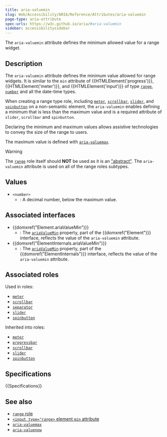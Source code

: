 ```yaml
---
title: aria-valuemin
slug: Web/Accessibility/ARIA/Reference/Attributes/aria-valuemin
page-type: aria-attribute
spec-urls: https://w3c.github.io/aria/#aria-valuemin
sidebar: accessibilitysidebar
---
```


The `aria-valuemin` attribute defines the minimum allowed value for a range widget.

## Description

The `aria-valuemin` attribute defines the minimum value allowed for range widgets. It is similar to the `min` attribute of {{HTMLElement('progress')}}, {{HTMLElement('meter')}}, and {{HTMLElement('input')}} of type [`range`](/en-US/docs/Web/HTML/Reference/Elements/input/range), [`number`](/en-US/docs/Web/HTML/Reference/Elements/input/number) and all the date-time types.

When creating a range type role, including [`meter`](/en-US/docs/Web/Accessibility/ARIA/Reference/Roles/meter_role), [`scrollbar`](/en-US/docs/Web/Accessibility/ARIA/Reference/Roles/scrollbar_role), [`slider`](/en-US/docs/Web/Accessibility/ARIA/Reference/Roles/slider_role), and [`spinbutton`](/en-US/docs/Web/Accessibility/ARIA/Reference/Roles/spinbutton_role) on a non-semantic element, the `aria-valuemin` enables defining a minimum that is less than the maximum value and is a required attribute of `slider`, `scrollbar` and `spinbutton`.

Declaring the minimum and maximum values allows assistive technologies to convey the size of the range to users.

The maximum value is defined with [`aria-valuemax`](/en-US/docs/Web/Accessibility/ARIA/Reference/Attributes/aria-valuemax).

> [!WARNING]
> The [`range`](/en-US/docs/Web/Accessibility/ARIA/Reference/Roles/range_role) role itself should **NOT** be used as it is an ["abstract"](/en-US/docs/Web/Accessibility/ARIA/Reference/Roles#6._abstract_roles). The `aria-valuemin` attribute is used on all of the range roles subtypes.

## Values

- `<number>`
  - : A decimal number, below the maximum value.

## Associated interfaces

- {{domxref("Element.ariaValueMin")}}
  - : The [`ariaValueMin`](/en-US/docs/Web/API/Element/ariaValueMin) property, part of the {{domxref("Element")}} interface, reflects the value of the `aria-valuemin` attribute.
- {{domxref("ElementInternals.ariaValueMin")}}
  - : The [`ariaValueMin`](/en-US/docs/Web/API/ElementInternals/ariaValueMin) property, part of the {{domxref("ElementInternals")}} interface, reflects the value of the `aria-valuemin` attribute.

## Associated roles

Used in roles:

- [`meter`](/en-US/docs/Web/Accessibility/ARIA/Reference/Roles/meter_role)
- [`scrollbar`](/en-US/docs/Web/Accessibility/ARIA/Reference/Roles/scrollbar_role)
- [`separator`](/en-US/docs/Web/Accessibility/ARIA/Reference/Roles/separator_role)
- [`slider`](/en-US/docs/Web/Accessibility/ARIA/Reference/Roles/slider_role)
- [`spinbutton`](/en-US/docs/Web/Accessibility/ARIA/Reference/Roles/spinbutton_role)

Inherited into roles:

- [`meter`](/en-US/docs/Web/Accessibility/ARIA/Reference/Roles/meter_role)
- [`progressbar`](/en-US/docs/Web/Accessibility/ARIA/Reference/Roles/progressbar_role)
- [`scrollbar`](/en-US/docs/Web/Accessibility/ARIA/Reference/Roles/scrollbar_role)
- [`slider`](/en-US/docs/Web/Accessibility/ARIA/Reference/Roles/slider_role)
- [`spinbutton`](/en-US/docs/Web/Accessibility/ARIA/Reference/Roles/spinbutton_role)

## Specifications

{{Specifications}}

## See also

- [`range` role](/en-US/docs/Web/Accessibility/ARIA/Reference/Roles/range_role)
- [`<input type="range>` element `min` attribute](/en-US/docs/Web/HTML/Reference/Elements/input/range#min)
- [`aria-valuemax`](/en-US/docs/Web/Accessibility/ARIA/Reference/Attributes/aria-valuemax)
- [`aria-valuenow`](/en-US/docs/Web/Accessibility/ARIA/Reference/Attributes/aria-valuenow)
